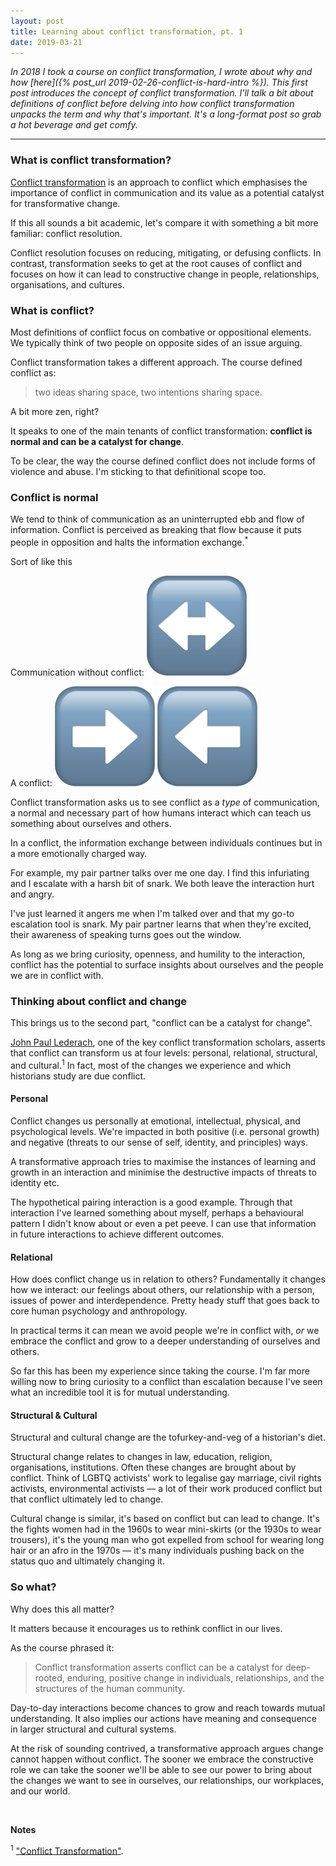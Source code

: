```yaml
---
layout: post
title: Learning about conflict transformation, pt. 1
date: 2019-03-21
---
```


_In 2018 I took a course on conflict transformation, I wrote about why and how [here]({% post_url 2019-02-26-conflict-is-hard-intro %}). This first post introduces the concept of conflict transformation. I'll talk a bit about definitions of conflict before delving into how conflict transformation unpacks the term and why that's important. It's a long-format post so grab a hot beverage and get comfy._

----------------------------------------------------------------

### What is conflict transformation?

[Conflict transformation](https://en.wikipedia.org/wiki/Conflict_transformation) is an approach to conflict which emphasises the importance of conflict in communication and its value as a potential catalyst for transformative change. 

If this all sounds a bit academic, let's compare it with something a bit more familiar: conflict resolution.  

Conflict resolution focuses on reducing, mitigating, or defusing conflicts. In contrast, transformation seeks to get at the root causes of conflict and focuses on how it can lead to constructive change in people, relationships, organisations, and cultures.

### What is conflict?

Most definitions of conflict focus on combative or oppositional elements. We typically think of two people on opposite sides of an issue arguing. 

Conflict transformation takes a different approach. The course defined conflict as:

 > two ideas sharing space, two intentions sharing space.

A bit more zen, right? 

It speaks to one of the main tenants of conflict transformation: **conflict is normal and can be a catalyst for change**.

To be clear, the way the course defined conflict does not include forms of violence and abuse. I'm sticking to that definitional scope too.

### Conflict is normal

We tend to think of communication as an uninterrupted ebb and flow of information. Conflict is perceived as breaking that flow because it puts people in opposition and halts the information exchange.<sup>*</sup> 

Sort of like this
 
 Communication without conflict:
 ![left-write-arrow](/public/images/left-right-arrow.png)

A conflict: 
![rightwards](/public/images/rightwards-arrow.png) ![leftwards](/public/images/leftwards-arrow.png)️
 
Conflict transformation asks us to see conflict as a _type_ of communication, a normal and necessary part of how humans interact which can teach us something about ourselves and others.

In a conflict, the information exchange between individuals continues but in a more emotionally charged way.

For example, my pair partner talks over me one day. I find this infuriating and I escalate with a harsh bit of snark. We both leave the interaction hurt and angry.

I've just learned it angers me when I'm talked over and that my go-to escalation tool is snark. My pair partner learns that when they're excited, their awareness of speaking turns goes out the window. 

As long as we bring curiosity, openness, and humility to the interaction, conflict has the potential to surface insights about ourselves and the people we are in conflict with. 

### Thinking about conflict and change

This brings us to the second part, "conflict can be a catalyst for change".

[John Paul Lederach](https://en.wikipedia.org/wiki/John_Paul_Lederach), one of the key conflict transformation scholars, asserts that conflict can transform us at four levels: personal, relational, structural, and cultural.<sup>1</sup> In fact, most of the changes we experience and which historians study are due conflict.

#### Personal
Conflict changes us personally at emotional, intellectual, physical, and psychological levels. We're impacted in both positive (i.e. personal growth) and negative (threats to our sense of self, identity, and principles) ways.

A transformative approach tries to maximise the instances of learning and growth in an interaction and minimise the destructive impacts of threats to identity etc.

The hypothetical pairing interaction is a good example. Through that interaction I've learned something about myself, perhaps a behavioural pattern I didn't know about or even a pet peeve. I can use that information in future interactions to achieve different outcomes.

#### Relational
How does conflict change us in relation to others? Fundamentally it changes how we interact: our feelings about others, our relationship with a person, issues of power and interdependence. Pretty heady stuff that goes back to core human psychology and anthropology. 

In practical terms it can mean we avoid people we're in conflict with, _or_ we embrace the conflict and grow to a deeper understanding of ourselves and others.

So far this has been my experience since taking the course. I'm far more willing now to bring curiosity to a conflict than escalation because I've seen what an incredible tool it is for mutual understanding. 

#### Structural & Cultural
Structural and cultural change are the tofurkey-and-veg of a historian's diet. 

Structural change relates to changes in law, education, religion, organisations, institutions. Often these changes are brought about by conflict. Think of LGBTQ activists' work to legalise gay marriage, civil rights activists, environmental activists –– a lot of their work produced conflict but that conflict ultimately led to change.

Cultural change is similar, it's based on conflict but can lead to change. It's the fights women had in the 1960s to wear mini-skirts (or the 1930s to wear trousers), it's the young man who got expelled from school for wearing long hair or an afro in the 1970s –– it's many individuals pushing back on the status quo and ultimately changing it.

### So what?

Why does this all matter? 

It matters because it encourages us to rethink conflict in our lives.

As the course phrased it:

> Conflict transformation asserts conflict can be a catalyst for deep-rooted, enduring, positive change in individuals, relationships, and the structures of the human community. 

Day-to-day interactions become chances to grow and reach towards mutual understanding. It also implies our actions have meaning and consequence in larger structural and cultural systems. 

At the risk of sounding contrived, a transformative approach argues change cannot happen without conflict. The sooner we embrace the constructive role we can take the sooner we'll be able to see our power to bring about the changes we want to see in ourselves, our relationships, our workplaces, and our world.

<br>

**Notes**

<sup>1</sup> ["Conflict Transformation"](https://www.beyondintractability.org/essay/transformation).

